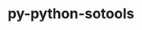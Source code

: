 ---
title: "py-python-sotools"
layout: cache
categories: [package, develop]
meta: {"compilers": ["none"], "num_specs": 37, "num_specs_by_stack": {"e4s-oneapi": 20, "root": 37}, "oss": ["ubuntu22.04"], "platforms": ["linux"], "stacks": ["e4s-oneapi", "root"], "targets": ["x86_64_v3"], "versions": ["0.1.0"]}
spec_details: [{"compiler": "none", "hash": "3r43swq2cfu2iwge3aojcqky6n7paiux", "os": "ubuntu22.04", "platform": "linux", "size": "-", "stacks": ["e4s-oneapi", "root"], "target": "x86_64_v3", "variants": ["build_system=python_pip"], "versions": ["0.1.0"]}, {"compiler": "none", "hash": "3ssrm6q5ngsm346krjdhlzzpgcl2hopf", "os": "ubuntu22.04", "platform": "linux", "size": "-", "stacks": ["root"], "target": "x86_64_v3", "variants": ["build_system=python_pip"], "versions": ["0.1.0"]}, {"compiler": "none", "hash": "3umx5g42rde2tsoy2v3wziqfsdwqksvs", "os": "ubuntu22.04", "platform": "linux", "size": "-", "stacks": ["e4s-oneapi", "root"], "target": "x86_64_v3", "variants": ["build_system=python_pip"], "versions": ["0.1.0"]}, {"compiler": "none", "hash": "3ylvxzrsxk4adg7wn4jwdeehwh5ypo5z", "os": "ubuntu22.04", "platform": "linux", "size": "-", "stacks": ["e4s-oneapi", "root"], "target": "x86_64_v3", "variants": ["build_system=python_pip"], "versions": ["0.1.0"]}, {"compiler": "none", "hash": "456qb47sgogpmhlprj4cj22by5ok3wcb", "os": "ubuntu22.04", "platform": "linux", "size": "-", "stacks": ["e4s-oneapi", "root"], "target": "x86_64_v3", "variants": ["build_system=python_pip"], "versions": ["0.1.0"]}, {"compiler": "none", "hash": "4kg2tocdqxiz2p4ibse4yvrmwebrbc6t", "os": "ubuntu22.04", "platform": "linux", "size": "-", "stacks": ["e4s-oneapi", "root"], "target": "x86_64_v3", "variants": ["build_system=python_pip"], "versions": ["0.1.0"]}, {"compiler": "none", "hash": "4zovevypye7ig2pflkqq2aebm3z7xxhi", "os": "ubuntu22.04", "platform": "linux", "size": "-", "stacks": ["e4s-oneapi", "root"], "target": "x86_64_v3", "variants": ["build_system=python_pip"], "versions": ["0.1.0"]}, {"compiler": "none", "hash": "57yqnybd4fvqydu5wsi267lmhoms2736", "os": "ubuntu22.04", "platform": "linux", "size": "-", "stacks": ["root"], "target": "x86_64_v3", "variants": ["build_system=python_pip"], "versions": ["0.1.0"]}, {"compiler": "none", "hash": "6amtanz2mpkqx2tgu46qm3yvctowlbpw", "os": "ubuntu22.04", "platform": "linux", "size": "-", "stacks": ["e4s-oneapi", "root"], "target": "x86_64_v3", "variants": ["build_system=python_pip"], "versions": ["0.1.0"]}, {"compiler": "none", "hash": "6lebvrhytzo6bprux2axet6nvbkyegdn", "os": "ubuntu22.04", "platform": "linux", "size": "-", "stacks": ["root"], "target": "x86_64_v3", "variants": ["build_system=python_pip"], "versions": ["0.1.0"]}, {"compiler": "none", "hash": "axyhiqo7hyhhenm4uapxxdfdk7vmp3of", "os": "ubuntu22.04", "platform": "linux", "size": "-", "stacks": ["root"], "target": "x86_64_v3", "variants": ["build_system=python_pip"], "versions": ["0.1.0"]}, {"compiler": "none", "hash": "b2tws4vm4ubk23dbzp5mzhr3d4xjfx6v", "os": "ubuntu22.04", "platform": "linux", "size": "-", "stacks": ["root"], "target": "x86_64_v3", "variants": ["build_system=python_pip"], "versions": ["0.1.0"]}, {"compiler": "none", "hash": "bgc6ajeqorf6lybeijpn5yse47nst42l", "os": "ubuntu22.04", "platform": "linux", "size": "-", "stacks": ["e4s-oneapi", "root"], "target": "x86_64_v3", "variants": ["build_system=python_pip"], "versions": ["0.1.0"]}, {"compiler": "none", "hash": "cl5h4rgbmvootfnkqmjbr6hqeulxr7ce", "os": "ubuntu22.04", "platform": "linux", "size": "-", "stacks": ["root"], "target": "x86_64_v3", "variants": ["build_system=python_pip"], "versions": ["0.1.0"]}, {"compiler": "none", "hash": "em2sb5zwbut5ei3wle62qebylulw6xjb", "os": "ubuntu22.04", "platform": "linux", "size": "-", "stacks": ["root"], "target": "x86_64_v3", "variants": ["build_system=python_pip"], "versions": ["0.1.0"]}, {"compiler": "none", "hash": "enbj6s7sjtlagujnobudw4ranrrxkd4d", "os": "ubuntu22.04", "platform": "linux", "size": "-", "stacks": ["root"], "target": "x86_64_v3", "variants": ["build_system=python_pip"], "versions": ["0.1.0"]}, {"compiler": "none", "hash": "fkfncu6a5hi4aurnolxghqxq7jbmwn4z", "os": "ubuntu22.04", "platform": "linux", "size": "-", "stacks": ["e4s-oneapi", "root"], "target": "x86_64_v3", "variants": ["build_system=python_pip"], "versions": ["0.1.0"]}, {"compiler": "none", "hash": "hlusy2acsstxncd6zmk3mqs24lgp4vf3", "os": "ubuntu22.04", "platform": "linux", "size": "-", "stacks": ["e4s-oneapi", "root"], "target": "x86_64_v3", "variants": ["build_system=python_pip"], "versions": ["0.1.0"]}, {"compiler": "none", "hash": "hribxlzjib4kb5l6kjuts5rvrpjxkxkq", "os": "ubuntu22.04", "platform": "linux", "size": "-", "stacks": ["root"], "target": "x86_64_v3", "variants": ["build_system=python_pip"], "versions": ["0.1.0"]}, {"compiler": "none", "hash": "hwksymv5acqsfji2u25gnvlls5rbtixa", "os": "ubuntu22.04", "platform": "linux", "size": "-", "stacks": ["e4s-oneapi", "root"], "target": "x86_64_v3", "variants": ["build_system=python_pip"], "versions": ["0.1.0"]}, {"compiler": "none", "hash": "ina55k5amegcofkaiakxvrbwez5f4oqn", "os": "ubuntu22.04", "platform": "linux", "size": "-", "stacks": ["root"], "target": "x86_64_v3", "variants": ["build_system=python_pip"], "versions": ["0.1.0"]}, {"compiler": "none", "hash": "jsyqua3covqvbiyylvimto5axfzawmbs", "os": "ubuntu22.04", "platform": "linux", "size": "-", "stacks": ["e4s-oneapi", "root"], "target": "x86_64_v3", "variants": ["build_system=python_pip"], "versions": ["0.1.0"]}, {"compiler": "none", "hash": "nthktdrsttl6r2asqs6xlrbanmizulv6", "os": "ubuntu22.04", "platform": "linux", "size": "-", "stacks": ["root"], "target": "x86_64_v3", "variants": ["build_system=python_pip"], "versions": ["0.1.0"]}, {"compiler": "none", "hash": "nykhjumtikpqar3hpnt6eivvhwcufvlt", "os": "ubuntu22.04", "platform": "linux", "size": "-", "stacks": ["e4s-oneapi", "root"], "target": "x86_64_v3", "variants": ["build_system=python_pip"], "versions": ["0.1.0"]}, {"compiler": "none", "hash": "pp2kxl2jhbl5jbl7wkxd6vtkjqzk27bh", "os": "ubuntu22.04", "platform": "linux", "size": "-", "stacks": ["e4s-oneapi", "root"], "target": "x86_64_v3", "variants": ["build_system=python_pip"], "versions": ["0.1.0"]}, {"compiler": "none", "hash": "qctijuntfskkmo6xucts6wz4bgckgwl2", "os": "ubuntu22.04", "platform": "linux", "size": "-", "stacks": ["root"], "target": "x86_64_v3", "variants": ["build_system=python_pip"], "versions": ["0.1.0"]}, {"compiler": "none", "hash": "rm3q6rp6nta7cor2wbjfjsfv3gyhyo7g", "os": "ubuntu22.04", "platform": "linux", "size": "-", "stacks": ["root"], "target": "x86_64_v3", "variants": ["build_system=python_pip"], "versions": ["0.1.0"]}, {"compiler": "none", "hash": "twkkhd6wfjbtgmwf664hkljoqgyimgy4", "os": "ubuntu22.04", "platform": "linux", "size": "-", "stacks": ["root"], "target": "x86_64_v3", "variants": ["build_system=python_pip"], "versions": ["0.1.0"]}, {"compiler": "none", "hash": "vfc3pbbvxhobivuyi4xesvzfj4mbskst", "os": "ubuntu22.04", "platform": "linux", "size": "-", "stacks": ["e4s-oneapi", "root"], "target": "x86_64_v3", "variants": ["build_system=python_pip"], "versions": ["0.1.0"]}, {"compiler": "none", "hash": "vibdg3cugjxb6r3rwg73ex6rsafel3mc", "os": "ubuntu22.04", "platform": "linux", "size": "-", "stacks": ["e4s-oneapi", "root"], "target": "x86_64_v3", "variants": ["build_system=python_pip"], "versions": ["0.1.0"]}, {"compiler": "none", "hash": "vrorvbhynvddvzd2etk6q5ibyshq336y", "os": "ubuntu22.04", "platform": "linux", "size": "-", "stacks": ["e4s-oneapi", "root"], "target": "x86_64_v3", "variants": ["build_system=python_pip"], "versions": ["0.1.0"]}, {"compiler": "none", "hash": "xnnx4ppiah2tjk3wjiyx6i3wgailgm2d", "os": "ubuntu22.04", "platform": "linux", "size": "-", "stacks": ["root"], "target": "x86_64_v3", "variants": ["build_system=python_pip"], "versions": ["0.1.0"]}, {"compiler": "none", "hash": "yccknuy6z6zx3ep6c2ioho3mybtecz6w", "os": "ubuntu22.04", "platform": "linux", "size": "-", "stacks": ["e4s-oneapi", "root"], "target": "x86_64_v3", "variants": ["build_system=python_pip"], "versions": ["0.1.0"]}, {"compiler": "none", "hash": "ygsjbsxnjcdq2f3ui2k7swujqyluoywg", "os": "ubuntu22.04", "platform": "linux", "size": "-", "stacks": ["e4s-oneapi", "root"], "target": "x86_64_v3", "variants": ["build_system=python_pip"], "versions": ["0.1.0"]}, {"compiler": "none", "hash": "yp6wki563k333zvvbrtkrpg4e6kj7ahx", "os": "ubuntu22.04", "platform": "linux", "size": "-", "stacks": ["root"], "target": "x86_64_v3", "variants": ["build_system=python_pip"], "versions": ["0.1.0"]}, {"compiler": "none", "hash": "zl2qsxcp6h6ul3xrarpvskirddxwh4d6", "os": "ubuntu22.04", "platform": "linux", "size": "-", "stacks": ["root"], "target": "x86_64_v3", "variants": ["build_system=python_pip"], "versions": ["0.1.0"]}, {"compiler": "none", "hash": "zsptx4oe23xv2j72yyfxxp3ssww425lt", "os": "ubuntu22.04", "platform": "linux", "size": "-", "stacks": ["e4s-oneapi", "root"], "target": "x86_64_v3", "variants": ["build_system=python_pip"], "versions": ["0.1.0"]}]
---